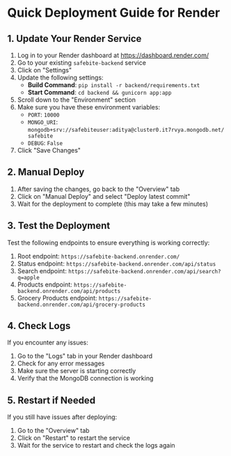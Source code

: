 # Quick Deployment Guide for Render

## 1. Update Your Render Service

1. Log in to your Render dashboard at https://dashboard.render.com/
2. Go to your existing `safebite-backend` service
3. Click on "Settings"
4. Update the following settings:
   - **Build Command**: `pip install -r backend/requirements.txt`
   - **Start Command**: `cd backend && gunicorn app:app`
5. Scroll down to the "Environment" section
6. Make sure you have these environment variables:
   - `PORT`: `10000`
   - `MONGO_URI`: `mongodb+srv://safebiteuser:aditya@cluster0.it7rvya.mongodb.net/safebite`
   - `DEBUG`: `False`
7. Click "Save Changes"

## 2. Manual Deploy

1. After saving the changes, go back to the "Overview" tab
2. Click on "Manual Deploy" and select "Deploy latest commit"
3. Wait for the deployment to complete (this may take a few minutes)

## 3. Test the Deployment

Test the following endpoints to ensure everything is working correctly:

1. Root endpoint: `https://safebite-backend.onrender.com/`
2. Status endpoint: `https://safebite-backend.onrender.com/api/status`
3. Search endpoint: `https://safebite-backend.onrender.com/api/search?q=apple`
4. Products endpoint: `https://safebite-backend.onrender.com/api/products`
5. Grocery Products endpoint: `https://safebite-backend.onrender.com/api/grocery-products`

## 4. Check Logs

If you encounter any issues:
1. Go to the "Logs" tab in your Render dashboard
2. Check for any error messages
3. Make sure the server is starting correctly
4. Verify that the MongoDB connection is working

## 5. Restart if Needed

If you still have issues after deploying:
1. Go to the "Overview" tab
2. Click on "Restart" to restart the service
3. Wait for the service to restart and check the logs again
